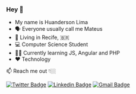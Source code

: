 ### Hey 👋

- My name is Huanderson Lima
- 🗣 Everyone usually call me Mateus
- 📍 Living in Recife, :brazil:  
- 💻 Computer Science Student 
- 👨‍💻 Currently learning JS, Angular and PHP
- ❤ Technology

📫 Reach me out 👇🏼
 
[![Twitter Badge](https://img.shields.io/badge/-@m4ttxl-00acee?style=flat-square&labelColor=00acee&logo=twitter&logoColor=white&link=https://twitter.com/m4ttxl)](https://twitter.com/m4ttxl) 
[![Linkedin Badge](https://img.shields.io/badge/-Mateus%20Lima-0e76a8?style=flat-square&logo=Linkedin&logoColor=white&link=https://www.linkedin.com/in/mateus-lima-dev/)](https://www.linkedin.com/in/mateus-lima-dev/) 
[![Gmail Badge](https://img.shields.io/badge/-matteusdevp@gmail.com-db4a39?style=flat-square&logo=Gmail&logoColor=white&link=mailto:matteusdevp@gmail.com)](mailto:matteusdevp@gmail.com)



